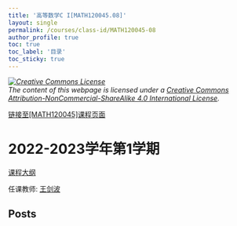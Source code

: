 ```yaml
---
title: '高等数学C I[MATH120045.08]'
layout: single
permalink: /courses/class-id/MATH120045-08
author_profile: true
toc: true
toc_label: '目录'
toc_sticky: true
---
```



<div class='notice--warning'>
	<p><i><a rel='license' href='http://creativecommons.org/licenses/by-nc-sa/4.0/'><img alt='Creative Commons License' style='border-width:0' src='https://i.creativecommons.org/l/by-nc-sa/4.0/88x31.png' /></a><br /> The content of this webpage is licensed under a <a rel='license' href='http://creativecommons.org/licenses/by-nc-sa/4.0/'>Creative Commons Attribution-NonCommercial-ShareAlike 4.0 International License</a>.</i></p>
</div>

<a href='https://fdu-math.github.io/courses/MATH120045'>链接至[MATH120045]课程页面</a>


# 2022-2023学年第1学期
<a href='https://fdu-math.github.io/courses/syllabus/MATH120045.08-2022-2023-1 (Encrypted).pdf'>课程大纲</a>

任课教师: <a href='https://fdu-math.github.io/teachers/王剑波'>王剑波</a>


## Posts

